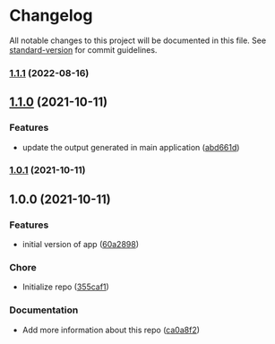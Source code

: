 # Changelog

All notable changes to this project will be documented in this file. See [standard-version](https://github.com/conventional-changelog/standard-version) for commit guidelines.

### [1.1.1](https://github.com/rynodivino/git-actions-standard-version/compare/v1.1.0...v1.1.1) (2022-08-16)

## [1.1.0](https://github.com/rynodivino/git-actions-standard-version/compare/v1.0.1...v1.1.0) (2021-10-11)


### Features

* update the output generated in main application ([abd661d](https://github.com/rynodivino/git-actions-standard-version/commit/abd661d957fe61b6d5ed597e6a8896cef2440b13))

### [1.0.1](https://github.com/rynodivino/git-actions-standard-version/compare/v1.0.0...v1.0.1) (2021-10-11)

## 1.0.0 (2021-10-11)


### Features

* initial version of app ([60a2898](https://github.com/rynodivino/git-actions-standard-version/commit/60a2898eec1b4b88ccdca2421aaa56ee1fb8aad6))


### Chore

* Initialize repo ([355caf1](https://github.com/rynodivino/git-actions-standard-version/commit/355caf1df8665341614817a7799c75e34947bbee))


### Documentation

* Add more information about this repo ([ca0a8f2](https://github.com/rynodivino/git-actions-standard-version/commit/ca0a8f22df9423ffbd4a459ada5836056a632f1a))
